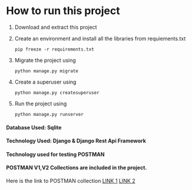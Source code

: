 # How to run this project
1.	Download and extract this project
2.	Create an environment and install all the libraries from requiements.txt

        pip freeze -r requirements.txt
        
3.	Migrate the project using 

        python manage.py migrate
    
4.	Create a superuser using 

        python manage.py createsuperuser
        
5.	Run the project using

        python manage.py runserver
        
#### Database Used: Sqlite
#### Technology Used: Django & Django Rest Api Framework
#### Technology used for testing POSTMAN
#### POSTMAN V1,V2 Collections are included in the project.
Here is the link to POSTMAN collection 
[LINK 1](https://www.getpostman.com/collections/344800d20fa240c4dddf)
[LINK 2](https://go.postman.co/workspace/Team-Workspace~8efc587f-4a81-4a91-84bf-dc36f15fe950/collection/4984522-cb3341b4-b1b4-4895-9e6a-7b5635002014)
